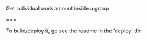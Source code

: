 Get individual work amount inside a group

===

To build/deploy it, go see the readme in the 'deploy' dir